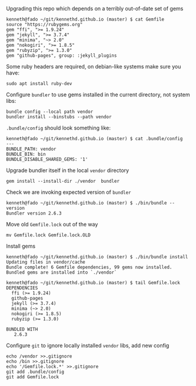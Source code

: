 
Upgrading this repo which depends on a terribly out-of-date set of gems
```
kenneth@fado ~/git/kennethd.github.io (master) $ cat Gemfile
source "https://rubygems.org"
gem "ffi", ">= 1.9.24"
gem "jekyll", ">= 3.7.4"
gem "minima", "~> 2.0"
gem "nokogiri", ">= 1.8.5"
gem "rubyzip", ">= 1.3.0"
gem "github-pages", group: :jekyll_plugins
```

Some ruby headers are required, on debian-like systems make sure you have:
```
sudo apt install ruby-dev
```

Configure `bundler` to use gems installed in the current directory, not system libs:
```
bundle config --local path vendor
bundler install --binstubs --path vendor
```
`.bundle/config` should look something like:
```
kenneth@fado ~/git/kennethd.github.io (master) $ cat .bundle/config 
---
BUNDLE_PATH: vendor
BUNDLE_BIN: bin
BUNDLE_DISABLE_SHARED_GEMS: '1'
```

Upgrade bundler itself in the local `vendor` directory
```
gem install --install-dir ./vendor  bundler
```
Check we are invoking expected version of `bundler`
```
kenneth@fado ~/git/kennethd.github.io (master) $ ./bin/bundle --version 
Bundler version 2.6.3
```

Move old `Gemfile.lock` out of the way
```
mv Gemfile.lock Gemfile.lock.OLD
```

Install gems
```
kenneth@fado ~/git/kennethd.github.io (master) $ ./bin/bundle install 
Updating files in vendor/cache
Bundle complete! 6 Gemfile dependencies, 99 gems now installed.
Bundled gems are installed into `./vendor`

kenneth@fado ~/git/kennethd.github.io (master) $ tail Gemfile.lock
DEPENDENCIES
  ffi (>= 1.9.24)
  github-pages
  jekyll (>= 3.7.4)
  minima (~> 2.0)
  nokogiri (>= 1.8.5)
  rubyzip (>= 1.3.0)

BUNDLED WITH
   2.6.3
```

Configure `git` to ignore locally installed `vendor` libs, add new config
```
echo /vendor >>.gitignore
echo /bin >>.gitignore
echo '/Gemfile.lock.*' >>.gitignore
git add .bundle/config
git add Gemfile.lock
```

